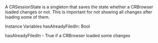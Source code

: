 A CRSessionState is a singleton that saves the state whether a CRBrowser loaded changes or not. This is important for not showing all changes after loading some of them.

Instance Variables
	hasAlreadyFiledIn:		Bool

hasAlreadyFiledIn
	- True if a CRBrowser loaded some changes
